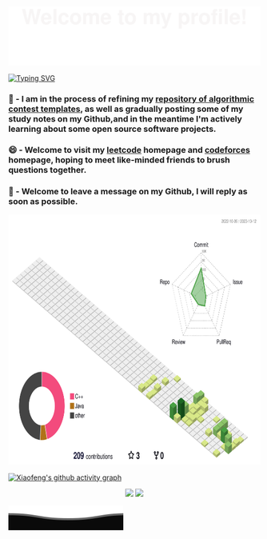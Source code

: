 ![](assets/Bottom_up.svg)

[![Typing SVG](https://readme-typing-svg.demolab.com?font=Fira+Code&size=30&pause=1000&color=000000&center=true&vCenter=true&random=false&width=600&height=200&lines=%E5%8C%97%E6%B5%B7%E8%99%BD%E8%B5%8A%EF%BC%8C%E6%89%B6%E6%91%87%E5%8F%AF%E6%8E%A5%EF%BC%8C%E4%B8%9C%E9%9A%85%E5%B7%B2%E9%80%9D%EF%BC%8C%E6%A1%91%E6%A6%86%E9%9D%9E%E6%99%9A)](https://git.io/typing-svg)

### 🔭 - I am in the process of refining my [repository of algorithmic contest templates](https://github.com/qxf-72/Codeforces-Cpp), as well as gradually posting some of my study notes on my Github,and in the meantime I'm actively learning about some open source software projects.

### 😄 - Welcome to visit my [leetcode](https://leetcode.cn/u/qxf-u/) homepage and [codeforces](https://codeforces.com/profile/qiuxiaofeng) homepage, hoping to meet like-minded friends to brush questions together.

### 💬 - Welcome to leave a message on my Github, I will reply as soon as possible.

<p align="center">
  <img height="500" src="https://raw.githubusercontent.com/qxf-72/qxf-72/main/profile-3d.svg" />
</p>

[![Xiaofeng's github activity graph](https://github-readme-activity-graph.vercel.app/graph?username=qxf-72&theme=github-compact)](https://github.com/ashutosh00710/github-readme-activity-graph)

<p align="center">
  <img height="200" src="https://github-readme-stats.vercel.app/api?username=qxf-72&count_private=true&include_all_commits=true&show_icons=true&custom_title=qxf-72%27s%20GitHub%20stats" />
  <img height="200" src="https://github-readme-stats.vercel.app/api/top-langs/?username=qxf-72&theme=default&show_icons=true&exclude_repo=Obsidian-Notes,nmap,vvv-scanner,qxf-72.github.io,MyWechat,blog,intranet-api,resume,notes" />
</p>

![](assets/Bottom_down.svg)
